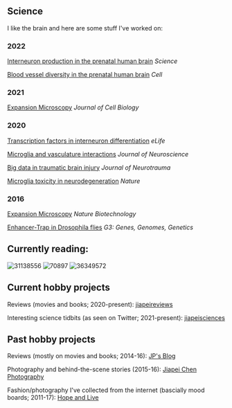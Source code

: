 ## Science
I like the brain and here are some stuff I've worked on:

### 2022
[Interneuron production in the prenatal human brain](https://www.science.org/doi/abs/10.1126/science.abk2346) _Science_

[Blood vessel diversity in the prenatal human brain](https://www.cell.com/cell/fulltext/S0092-8674(22)01126-6) _Cell_

### 2021
[Expansion Microscopy](https://rupress.org/jcb/article/220/9/e202105067/212454/Label-retention-expansion-microscopyLabel) _Journal of Cell Biology_

### 2020
[Transcription factors in interneuron differentiation](https://elifesciences.org/articles/54903) _eLife_

[Microglia and vasculature interactions](https://www.jneurosci.org/content/40/34/6503.abstract) _Journal of Neuroscience_

[Big data in traumatic brain injury](https://www.liebertpub.com/doi/full/10.1089/neu.2018.6192) _Journal of Neurotrauma_

[Microglia toxicity in neurodegeneration](https://www.nature.com/articles/s41586-020-2709-7) _Nature_

### 2016
[Expansion Microscopy](https://www.nature.com/articles/nbt.3641) _Nature Biotechnology_

[Enhancer-Trap in Drosophila flies](https://academic.oup.com/g3journal/article/6/10/3017/6032519?login=true) _G3: Genes, Genomes, Genetics_

## Currently reading:

![31138556](https://user-images.githubusercontent.com/47843652/227428820-15e2307e-a4d9-4bd2-bb4b-c055eee2d2f2.jpeg)
![70897](https://user-images.githubusercontent.com/47843652/227428824-67c5dd38-a66f-4208-8bf5-029df14cd237.jpeg)
![36349572](https://user-images.githubusercontent.com/47843652/227428831-c0646339-0df1-4405-b8cd-3d11ce7562e5.jpeg)

## Current hobby projects
Reviews (movies and books; 2020-present): [jiapeireviews](https://www.instagram.com/jiapeireviews/)

Interesting science tidbits (as seen on Twitter; 2021-present): [jiapeisciences](https://www.instagram.com/jiapeisciences/)

## Past hobby projects
Reviews (mostly on movies and books; 2014-16): [JP's Blog](https://odetosleep.wordpress.com/)

Photography and behind-the-scene stories (2015-16): [Jiapei Chen Photography](https://jiapeichenphotography.weebly.com/)

Fashion/photography I've collected from the internet (bascially mood boards; 2011-17): [Hope and Live](https://hopeandlive.wordpress.com/)
